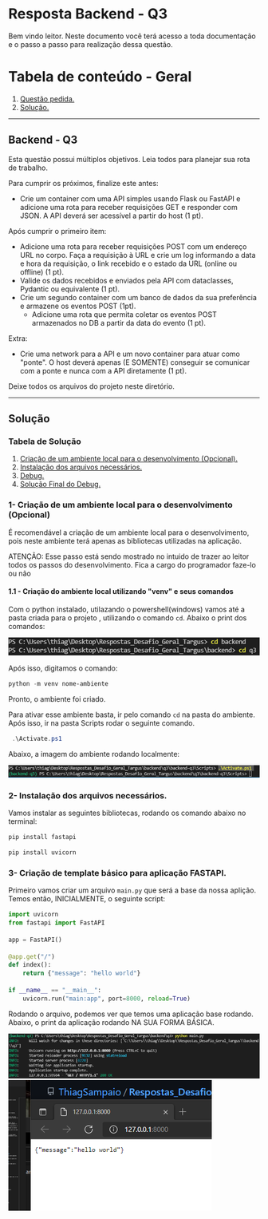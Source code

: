 # Resposta Backend - Q3

Bem vindo leitor. Neste documento você terá acesso a toda documentação e o passo a passo para realização dessa questão.

# Tabela de conteúdo - Geral

1. [ Questão pedida. ](#desc)
2. [ Solução. ](#usage)

---

<a name="desc"></a>
<h2> Backend - Q3 </h2>

Esta questão possui múltiplos objetivos. Leia todos para planejar sua rota de trabalho.

Para cumprir os próximos, finalize este antes:

- Crie um container com uma API simples usando Flask ou FastAPI e adicione uma rota para receber requisições GET e responder com JSON. A API deverá ser acessível a partir do host (1 pt).

Após cumprir o primeiro item:

- Adicione uma rota para receber requisições POST com um endereço URL no corpo. Faça a requisição à URL e crie um log informando a data e hora da requisição, o link recebido e o estado da URL (online ou offline) (1 pt).
- Valide os dados recebidos e enviados pela API com dataclasses, Pydantic ou equivalente (1 pt).
- Crie um segundo container com um banco de dados da sua preferência e armazene os eventos POST (1pt).
  - Adicione uma rota que permita coletar os eventos POST armazenados no DB a partir da data do evento (1 pt).

Extra:

- Crie uma network para a API e um novo container para atuar como "ponte". O host deverá apenas (E SOMENTE) conseguir se comunicar com a ponte e nunca com a API diretamente (1 pt).

Deixe todos os arquivos do projeto neste diretório.

---

<a name="usage"></a>
<h2>Solução</h2>

<h3> Tabela de Solução</h3>

1. [ Criação de um ambiente local para o desenvolvimento (Opcional). ](#1)
2. [ Instalação dos arquivos necessários. ](#2)
3. [ Debug. ](#3)
3. [ Solução Final do Debug. ](#4)


<a name="1"></a>
<h3> 1- Criação de um ambiente local para o desenvolvimento (Opcional) </h3>

É recomendável a criação de um ambiente local para o desenvolvimento, pois neste ambiente terá apenas as bibliotecas utilizadas na aplicação.

ATENÇÃO: Esse passo está sendo mostrado no intuido de trazer ao leitor todos os passos do desenvolvimento. Fica a cargo do programador faze-lo ou não

<h4>1.1 - Criação do ambiente local utilizando "venv" e seus comandos </h4>

Com o python instalado, utilazando o powershell(windows) vamos até a pasta criada para o projeto , utilizando o comando `cd`. Abaixo o print dos comandos:

![Imagem da primeira montagem ](imgs/Q3.1.PNG)

Após isso, digitamos o comando:

```powershell
python -m venv nome-ambiente
```

Pronto, o ambiente foi criado.

Para ativar esse ambiente basta, ir pelo comando `cd` na pasta do ambiente. Após isso, ir na pasta Scripts  rodar o seguinte comando.

```powershell
 .\Activate.ps1
```
Abaixo, a imagem do ambiente rodando localmente:

![Imagem da segunda montagem ](imgs/Q3.2.PNG)

<a name="2"></a>
<h3> 2- Instalação dos arquivos necessários.</h3>

Vamos instalar as seguintes bibliotecas, rodando os comando abaixo no terminal:

```powershell
pip install fastapi
```

```powershell
pip install uvicorn
```

<a name="3"></a>
<h3> 3- Criação de template básico para aplicação FASTAPI.</h3>

Primeiro vamos criar um arquivo `main.py` que será a base da nossa aplição.
Temos então, INICIALMENTE, o seguinte script:

```python
import uvicorn
from fastapi import FastAPI

app = FastAPI()

@app.get("/")
def index():
    return {"message": "hello world"}

if __name__ == "__main__":
    uvicorn.run("main:app", port=8000, reload=True)
```

Rodando o arquivo, podemos ver que temos uma aplicação base rodando. Abaixo, o print da aplicação rodando NA SUA FORMA BÁSICA.

![Imagem da terceira montagem ](imgs/Q3.3.PNG)
<br>
![Imagem da Quarta montagem ](imgs/Q3.4.PNG)
